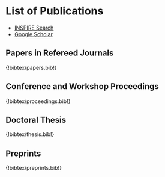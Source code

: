 # List of Publications

- [INSPIRE Search](https://inspirehep.net/search?p=find+ea+T.Ueda.1)
- [Google Scholar](https://scholar.google.com/citations?user=zrbJjwUAAAAJ)

## Papers in Refereed Journals

{!bibtex/papers.bib!}

## Conference and Workshop Proceedings

{!bibtex/proceedings.bib!}

## Doctoral Thesis

{!bibtex/thesis.bib!}

## Preprints

{!bibtex/preprints.bib!}
